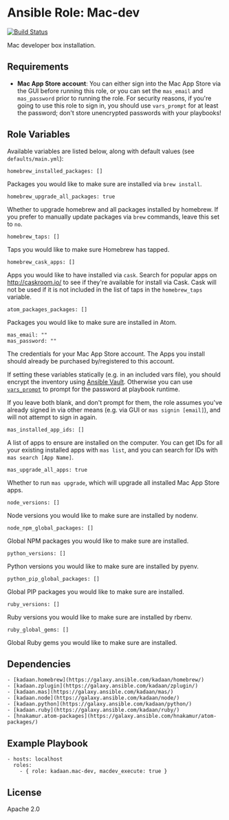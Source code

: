 # Ansible Role: Mac-dev

[![Build Status](https://travis-ci.org/kadaan/ansible-role-mac-dev.svg?branch=master)](https://travis-ci.org/kadaan/ansible-role-mac-dev)

Mac developer box installation.

## Requirements

  - **Mac App Store account**: You can either sign into the Mac App Store via the GUI before running this role, or you can set the `mas_email` and `mas_password` prior to running the role. For security reasons, if you're going to use this role to sign in, you should use `vars_prompt` for at least the password; don't store unencrypted passwords with your playbooks!

## Role Variables

Available variables are listed below, along with default values (see `defaults/main.yml`):

    homebrew_installed_packages: []

Packages you would like to make sure are installed via `brew install`.

    homebrew_upgrade_all_packages: true

Whether to upgrade homebrew and all packages installed by homebrew. If you prefer to manually update packages via `brew` commands, leave this set to `no`.

    homebrew_taps: []

Taps you would like to make sure Homebrew has tapped.

    homebrew_cask_apps: []

Apps you would like to have installed via `cask`. Search for popular apps on http://caskroom.io/ to see if they're available for install via Cask. Cask will not be used if it is not included in the list of taps in the `homebrew_taps` variable.

    atom_packages_packages: []

Packages you would like to make sure are installed in Atom.

    mas_email: ""
    mas_password: ""

The credentials for your Mac App Store account. The Apps you install should already be purchased by/registered to this account.

If setting these variables statically (e.g. in an included vars file), you should encrypt the inventory using [Ansible Vault](http://docs.ansible.com/ansible/playbooks_vault.html). Otherwise you can use [`vars_prompt`](http://docs.ansible.com/ansible/playbooks_prompts.html) to prompt for the password at playbook runtime.

If you leave both blank, and don't prompt for them, the role assumes you've already signed in via other means (e.g. via GUI or `mas signin [email]`), and will not attempt to sign in again.

    mas_installed_app_ids: []

A list of apps to ensure are installed on the computer. You can get IDs for all your existing installed apps with `mas list`, and you can search for IDs with `mas search [App Name]`.

    mas_upgrade_all_apps: true

Whether to run `mas upgrade`, which will upgrade all installed Mac App Store apps.

    node_versions: []

Node versions you would like to make sure are installed by nodenv.

    node_npm_global_packages: []

Global NPM packages you would like to make sure are installed.

    python_versions: []

Python versions you would like to make sure are installed by pyenv.

    python_pip_global_packages: []

Global PIP packages you would like to make sure are installed.

    ruby_versions: []

Ruby versions you would like to make sure are installed by rbenv.

    ruby_global_gems: []

Global Ruby gems you would like to make sure are installed.

## Dependencies

    - [kadaan.homebrew](https://galaxy.ansible.com/kadaan/homebrew/)
    - [kadaan.zplugin](https://galaxy.ansible.com/kadaan/zplugin/)
    - [kadaan.mas](https://galaxy.ansible.com/kadaan/mas/)
    - [kadaan.node](https://galaxy.ansible.com/kadaan/node/)
    - [kadaan.python](https://galaxy.ansible.com/kadaan/python/)
    - [kadaan.ruby](https://galaxy.ansible.com/kadaan/ruby/)
    - [hnakamur.atom-packages](https://galaxy.ansible.com/hnakamur/atom-packages/)

## Example Playbook

    - hosts: localhost
      roles:
        - { role: kadaan.mac-dev, macdev_execute: true }

## License

Apache 2.0
